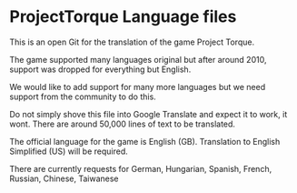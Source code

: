 # ProjectTorque Language files
This is an open Git for the translation of the game Project Torque.

The game supported many languages original but after around 2010, support was dropped for everything but English. 

We would like to add support for many more languages but we need support from the community to do this.

Do not simply shove this file into Google Translate and expect it to work, it wont.
There are around 50,000 lines of text to be translated. 

The official language for the game is English (GB).
Translation to English Simplified (US) will be required. 

There are currently requests for German, Hungarian, Spanish, French, Russian, Chinese, Taiwanese 

